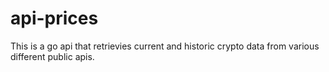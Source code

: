 # api-prices
This is a go api that retrievies current and historic crypto data from various different public apis.
